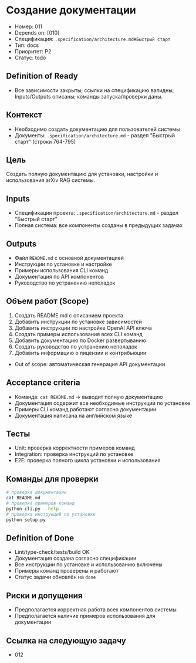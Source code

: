 # Создание документации

- Номер: 011
- Depends on: [010]
- Спецификация: `.specification/architecture.md#Быстрый старт`
- Тип: docs
- Приоритет: P2
- Статус: todo

## Definition of Ready
- Все зависимости закрыты; ссылки на спецификацию валидны; Inputs/Outputs описаны; команды запуска/проверки даны.

## Контекст
- Необходимо создать документацию для пользователей системы
- Документы: `.specification/architecture.md` - раздел "Быстрый старт" (строки 764-795)

## Цель
Создать полную документацию для установки, настройки и использования arXiv RAG системы.

## Inputs
- Спецификация проекта: `.specification/architecture.md` - раздел "Быстрый старт"
- Полная система: все компоненты созданы в предыдущих задачах

## Outputs
- Файл `README.md` с основной документацией
- Инструкции по установке и настройке
- Примеры использования CLI команд
- Документация по API компонентов
- Руководство по устранению неполадок

## Объем работ (Scope)
1) Создать README.md с описанием проекта
2) Добавить инструкции по установке зависимостей
3) Добавить инструкции по настройке OpenAI API ключа
4) Создать примеры использования всех CLI команд
5) Добавить документацию по Docker развертыванию
6) Создать руководство по устранению неполадок
7) Добавить информацию о лицензии и контрибьюции
- Out of scope: автоматическая генерация API документации

## Acceptance criteria
- Команда: `cat README.md` → выводит полную документацию
- Документация содержит все необходимые инструкции по установке
- Примеры CLI команд работают согласно документации
- Документация написана на английском языке

## Тесты
- Unit: проверка корректности примеров команд
- Integration: проверка инструкций по установке
- E2E: проверка полного цикла установки и использования

## Команды для проверки
```bash
# проверка документации
cat README.md
# проверка примеров команд
python cli.py --help
# проверка инструкций по установке
python setup.py
```

## Definition of Done
- Lint/type-check/tests/build OK
- Документация создана согласно спецификации
- Все инструкции по установке и использованию включены
- Примеры команд проверены и работают
- Статус задачи обновлён на `done`

## Риски и допущения
- Предполагается корректная работа всех компонентов системы
- Предполагается наличие примеров использования для документации

## Ссылка на следующую задачу
- 012